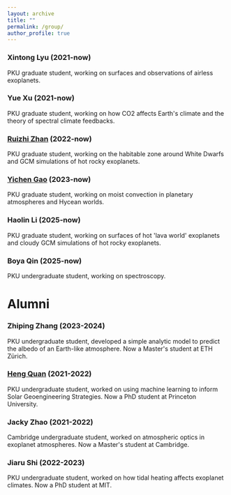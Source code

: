 ```yaml
---
layout: archive
title: ""
permalink: /group/
author_profile: true
---
```



### Xintong Lyu (2021-now)

PKU graduate student, working on surfaces and observations of airless exoplanets.

### Yue Xu (2021-now)

PKU graduate student, working on how CO2 affects Earth's climate and the theory of spectral climate feedbacks.

### [Ruizhi Zhan](https://ruizhizhan.github.io) (2022-now)

PKU graduate student, working on the habitable zone around White Dwarfs and GCM simulations of hot rocky exoplanets.

### [Yichen Gao](https://github.com/yichenGao911) (2023-now)

PKU graduate student, working on moist convection in planetary atmospheres and Hycean worlds.

### Haolin Li (2025-now)

PKU graduate student, working on surfaces of hot 'lava world' exoplanets and cloudy GCM simulations of hot rocky exoplanets.

### Boya Qin (2025-now)

PKU undergraduate student, working on spectroscopy.


# Alumni

### Zhiping Zhang (2023-2024)

PKU undergraduate student, developed a simple analytic model to predict the albedo of an Earth-like atmosphere. Now a Master's student at ETH Zürich.

### [Heng Quan](https://heng-quan.github.io/) (2021-2022)

PKU undergraduate student, worked on using machine
learning to inform Solar Geoengineering Strategies. Now a PhD
student at Princeton University.

### Jacky Zhao (2021-2022)

Cambridge undergraduate student, worked on atmospheric optics in
exoplanet atmospheres. Now a Master's student at Cambridge.

### Jiaru Shi (2022-2023)

PKU undergraduate student, worked on how tidal heating affects
exoplanet climates. Now a PhD student at MIT.

